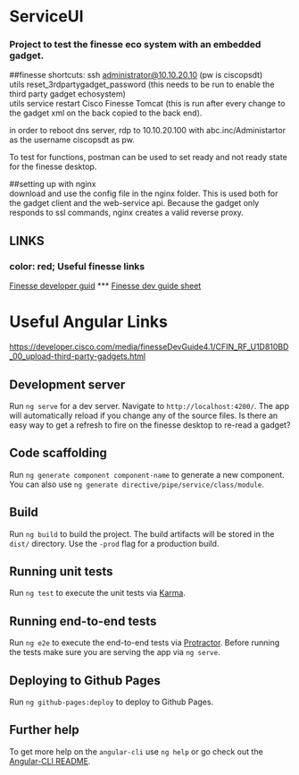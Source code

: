 <script src="https://gist.github.com/andyferra/2554919.js"></script>

# ServiceUI

### Project to test the finesse eco system with an embedded gadget.

##finesse shortcuts:
ssh administrator@10.10.20.10 (pw is ciscopsdt)  
utils reset_3rdpartygadget_password   (this needs to be run to enable the third party gadget echosystem)  
utils service restart Cisco Finesse Tomcat   (this is run after every change to the gadget xml on the back copied to the back end).    

in order to reboot dns server, rdp to 10.10.20.100 with abc.inc/Administartor as the username ciscopsdt as pw.


To test for functions, postman can be used to set ready and not ready state for the finesse desktop.  

##setting up with nginx  
    download and use the config file in the nginx folder. This is used both for the gadget client and 
    the web-service api.  Because the gadget only responds to ssl commands, nginx creates a valid reverse proxy.

## LINKS   
### <styl> color: red; </style> Useful finesse links
   <a href="https://developer.cisco.com/media/finesseDevGuide4.1/">Finesse developer guid</a> ***
   <a href="https://developer.cisco.com/media/finesseDevGuide4.1/CFIN_RF_D91DEB3D_00_dialog-update-call-variable-data.html">Finesse dev guide sheet</a>
  
# Useful Angular Links

https://developer.cisco.com/media/finesseDevGuide4.1/CFIN_RF_U1D810BD_00_upload-third-party-gadgets.html


## Development server
Run `ng serve` for a dev server. Navigate to `http://localhost:4200/`. The app will automatically reload if you change any of the source files.
Is there an easy way to get a refresh to fire on the finesse desktop to re-read a gadget?


## Code scaffolding

Run `ng generate component component-name` to generate a new component. You can also use `ng generate directive/pipe/service/class/module`.

## Build

Run `ng build` to build the project. The build artifacts will be stored in the `dist/` directory. Use the `-prod` flag for a production build.

## Running unit tests

Run `ng test` to execute the unit tests via [Karma](https://karma-runner.github.io).

## Running end-to-end tests

Run `ng e2e` to execute the end-to-end tests via [Protractor](http://www.protractortest.org/).
Before running the tests make sure you are serving the app via `ng serve`.

## Deploying to Github Pages

Run `ng github-pages:deploy` to deploy to Github Pages.

## Further help

To get more help on the `angular-cli` use `ng help` or go check out the [Angular-CLI README](https://github.com/angular/angular-cli/blob/master/README.md).
